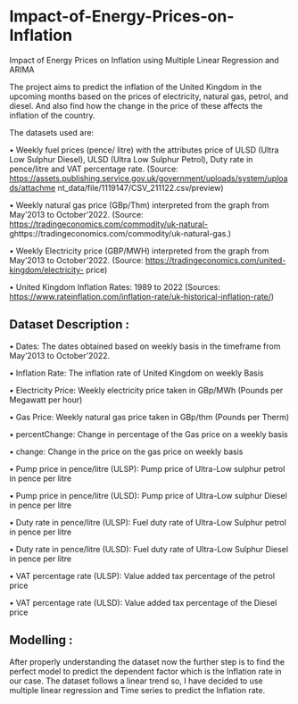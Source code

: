 # Impact-of-Energy-Prices-on-Inflation
Impact of Energy Prices on Inflation using Multiple Linear Regression and ARIMA

The project aims to predict the inflation of the United Kingdom in the upcoming months based on the prices of electricity, natural gas, petrol, and diesel. And also find how the change in the price of these affects the inflation of the country.

The datasets used are:

• Weekly fuel prices (pence/ litre) with the attributes price of ULSD (Ultra Low Sulphur Diesel), ULSD (Ultra Low Sulphur Petrol), Duty rate in pence/litre and VAT percentage rate. (Source: https://assets.publishing.service.gov.uk/government/uploads/system/uploads/attachme nt_data/file/1119147/CSV_211122.csv/preview)

• Weekly natural gas price (GBp/Thm) interpreted from the graph from May’2013 to October’2022. (Source: https://tradingeconomics.com/commodity/uk-natural- ghttps://tradingeconomics.com/commodity/uk-natural-gas.)

• Weekly Electricity price (GBP/MWH) interpreted from the graph from May’2013 to October’2022. (Source: https://tradingeconomics.com/united-kingdom/electricity- price)

• United Kingdom Inflation Rates: 1989 to 2022 (Sources: https://www.rateinflation.com/inflation-rate/uk-historical-inflation-rate/)

## Dataset Description : 

• Dates: The dates obtained based on weekly basis in the timeframe from May’2013 to
October’2022.

• Inflation Rate: The inflation rate of United Kingdom on weekly Basis

• Electricity Price: Weekly electricity price taken in GBp/MWh (Pounds per Megawatt per
hour)

• Gas Price: Weekly natural gas price taken in GBp/thm (Pounds per Therm)

• percentChange: Change in percentage of the Gas price on a weekly basis

• change: Change in the price on the gas price on weekly basis

• Pump price in pence/litre (ULSP): Pump price of Ultra-Low sulphur petrol in pence per
litre

• Pump price in pence/litre (ULSD): Pump price of Ultra-Low sulphur Diesel in pence
per litre

• Duty rate in pence/litre (ULSP): Fuel duty rate of Ultra-Low Sulphur petrol in pence
per litre

• Duty rate in pence/litre (ULSD): Fuel duty rate of Ultra-Low Sulphur Diesel in pence
per litre

• VAT percentage rate (ULSP): Value added tax percentage of the petrol price

• VAT percentage rate (ULSD): Value added tax percentage of the Diesel
price

## Modelling :

After properly understanding the dataset now the further step is to find the perfect model to predict the dependent factor which is the Inflation rate in our case. The dataset follows a linear trend so, I have decided to use multiple linear regression and Time series to predict the Inflation rate.
